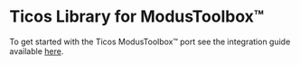 # Ticos Library for ModusToolbox:tm:

To get started with the Ticos ModusToolbox:tm: port see the integration guide
available [here](https://ticos.io/mtb-integration-guide).
